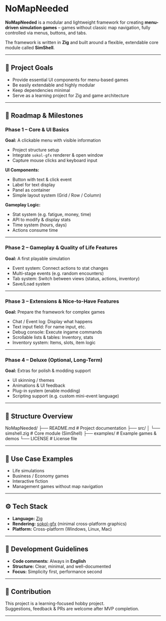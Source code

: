 # NoMapNeeded

**NoMapNeeded** is a modular and lightweight framework for creating **menu-driven simulation games** – games without classic map navigation, fully controlled via menus, buttons, and tabs.

The framework is written in **Zig** and built around a flexible, extendable core module called **SimShell**.

---

## 🎯 Project Goals

- Provide essential UI components for menu-based games
- Be easily extendable and highly modular
- Keep dependencies minimal
- Serve as a learning project for Zig and game architecture

---

## 🚀 Roadmap & Milestones

### Phase 1 – Core & UI Basics
**Goal:** A clickable menu with visible information

- Project structure setup
- Integrate `sokol-gfx` renderer & open window
- Capture mouse clicks and keyboard input

**UI Components:**
- Button with text & click event
- Label for text display
- Panel as container
- Simple layout system (Grid / Row / Column)

**Gameplay Logic:**
- Stat system (e.g. fatigue, money, time)
- API to modify & display stats
- Time system (hours, days)
- Actions consume time

---

### Phase 2 – Gameplay & Quality of Life Features
**Goal:** A first playable simulation

- Event system: Connect actions to stat changes
- Multi-stage events (e.g. random encounters)
- Tab system: Switch between views (status, actions, inventory)
- Save/Load system

---

### Phase 3 – Extensions & Nice-to-Have Features
**Goal:** Prepare the framework for complex games

- Chat / Event log: Display what happens
- Text input field: For name input, etc.
- Debug console: Execute ingame commands
- Scrollable lists & tables: Inventory, stats
- Inventory system: Items, slots, item logic

---

### Phase 4 – Deluxe (Optional, Long-Term)
**Goal:** Extras for polish & modding support

- UI skinning / themes
- Animations & UI feedback
- Plug-in system (enable modding)
- Scripting support (e.g. custom mini-event language)

---

## 🧩 Structure Overview

NoMapNeeded/ 
├── README.md # Project documentation 
├── src/ 
│ └── simshell.zig # Core module (SimShell) 
├── examples/ # Example games & demos 
└── LICENSE # License file

---

## 🧩 Use Case Examples

- Life simulations
- Business / Economy games
- Interactive fiction
- Management games without map navigation

---

## ⚙️ Tech Stack

- **Language:** [Zig](https://ziglang.org/)
- **Rendering:** [sokol-gfx](https://github.com/floooh/sokol) (minimal cross-platform graphics)
- **Platform:** Cross-platform (Windows, Linux, Mac)

---

## 📝 Development Guidelines

- **Code comments:** Always in **English**
- **Structure:** Clear, minimal, and well-documented
- **Focus:** Simplicity first, performance second

---

## 🤝 Contribution

This project is a learning-focused hobby project.  
Suggestions, feedback & PRs are welcome after MVP completion.

---
